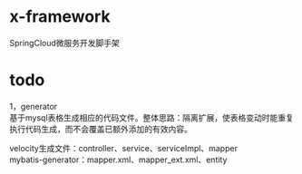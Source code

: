 # x-framework
SpringCloud微服务开发脚手架

# todo
1，generator  
基于mysql表格生成相应的代码文件。整体思路：隔离扩展，使表格变动时能重复执行代码生成，而不会覆盖已额外添加的有效内容。

velocity生成文件：controller、service、serviceImpl、mapper  
mybatis-generator：mapper.xml、mapper_ext.xml、entity  




